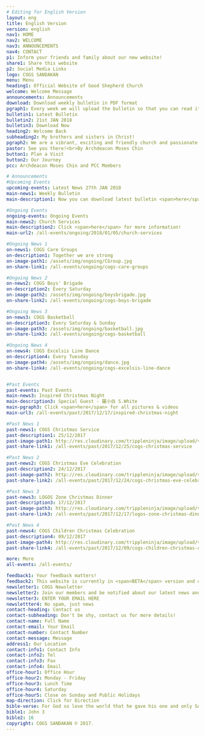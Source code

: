 ```yaml
---
# Editing for English Version
layout: eng
title: English Version
version: english
nav1: HOME
nav2: WELCOME
nav3: ANNOUNCEMENTS
nav4: CONTACT
p1: Inform your friends and family about our new website!
share1: Share this website
p2: Social Media Links
logo: COGS SANDAKAN
menu: Menu
heading1: Official Website of Good Shepherd Church
welcome: Welcome Message
announcements: Announcements
download: Download weekly bulletin in PDF format
pgraph1: Every week we will upload the bulletin so that you can read it on your smartphone (bulletin paper still available in every service).
bulletin1: Latest Bulletin
bulletin2: 21st JAN 2018
bulletin3: Download Now
heading2: Welcome Back
subheading2: My brothers and sisters in Christ!
pgraph2: We are a vibrant, exciting and friendly church and passionate about people knowing Jesus and living their best life. Our church location are easy to find and we have big plans in coming years. So come along to one of our Saturday or Sunday services and receive a warm welcome. We'd love to meet you!
pastor: See you there!<br>By Archdeacon Moses Chin
button1: Plan a Visit
button2: Our Journey
pcc: Archdeacon Moses Chin and PCC Members

# Announcements
#Upcoming Events
upcoming-events: Latest News 27th JAN 2018
main-news1: Weekly Bulletin
main-description1: Now you can download latest bulletin <span>here</span>!

#Ongoing Events
ongoing-events: Ongoing Events
main-news2: Church Services
main-description2: Click <span>here</span> for more information!
main-url2: /all-events/ongoing/2018/01/05/church-services

#Ongoing News 1
on-news1: COGS Care Groups
on-description1: Together we are strong
on-image-path1: /assets/img/ongoing/CGroup.jpg
on-share-link1: /all-events/ongoing/cogs-care-groups

#Ongoing News 2
on-news2: COGS Boys' Brigade
on-description2: Every Saturday
on-image-path2: /assets/img/ongoing/boysbrigade.jpg
on-share-link2: /all-events/ongoing/cogs-boys-brigade

#Ongoing News 3
on-news3: COGS Basketball
on-description3: Every Saturday & Sunday
on-image-path3: /assets/img/ongoing/basketball.jpg
on-share-link3: /all-events/ongoing/cogs-basketball

#Ongoing News 4
on-news4: COGS Excelsis Line Dance
on-description4: Every Tuesday
on-image-path4: /assets/img/ongoing/dance.jpg
on-share-link4: /all-events/ongoing/cogs-excelsis-line-dance


#Past Events
past-events: Past Events
main-news3: Inspired Christmas Night
main-description3: Special Guest - 羅小白 S.White
main-pgraph3: Click <span>here</span> for all pictures & videos
main-url3: /all-events/past/2017/12/17/inspired-christmas-night

#Past News 1
past-news1: COGS Christmas Service
past-description1: 25/12/2017
past-image-path1: http://res.cloudinary.com/trippleninja/image/upload/v1514464675/Christmas%20Day%20Service%2017/christmas1.jpg
past-share-link1: /all-events/past/2017/12/25/cogs-christmas-service

#Past News 2
past-news2: COGS Christmas Eve Celebration
past-description2: 24/12/2017
past-image-path2: http://res.cloudinary.com/trippleninja/image/upload/v1514464898/Christmas%20Eve%20Service%2017/Eve1.jpg
past-share-link2: /all-events/past/2017/12/24/cogs-christmas-eve-celebration

#Past News 3
past-news3: LOGOS Zone Christmas Dinner
past-description3: 17/12/2017
past-image-path3: http://res.cloudinary.com/trippleninja/image/upload/v1514464329/Logos%20Zone%20Christmas%20Dinner%2017/LogosDinner10.jpg
past-share-link3: /all-events/past/2017/12/17/logos-zone-christmas-dinner

#Past News 4
past-news4: COGS Children Christmas Celebration
past-description4: 09/12/2017
past-image-path4: http://res.cloudinary.com/trippleninja/image/upload/v1514464583/Children%20Christmas%20Celebration%2017/22.jpg
past-share-link4: /all-events/past/2017/12/09/cogs-children-christmas-celebration

more: More
all-events: /all-events/

feedback1: Your feedback matters!
feedback2: This website is currently in <span>BETA</span> version and our aim is to inform visitors about our latest activities, news, events and announcements. We appreciate if you can rate this website for better improvement. Do click <span><a href="https://goo.gl/forms/CMb7j9jtieQ6QbVJ2" target="_blank">here</a></span> and let us know your feedback. Thank you!
newsletter1: COGS Newsletter
newsletter2: Join our members and be notified about our latest news and activities. Never miss the details of our events that you care.
newsletter3: ENTER YOUR EMAIL HERE
newslettter4: No spam, just news
contact-heading: Contact us
contact-subheading: Don't be shy, contact us for more details!
contact-name: Full Name
contact-email: Your Email
contact-number: Contact Number
contact-message: Message
address1: Our Location
contact-info1: Contact Info
contact-info2: Tel
contact-info3: Fax
contact-info4: Email
office-hour1: Office Hour
office-hour2: Monday - Friday
office-hour3: Lunch Time
office-hour4: Saturday
office-hour5: Close on Sunday and Public Holidays
map-direction: Click for Direction
bible-verse: For God so love the world that he gave his one and only Son, that whoever believe in him shall not perish but have eternal life.
bible1: John 3
bible2: 16
copyright: COGS SANDAKAN © 2017.
---
```


